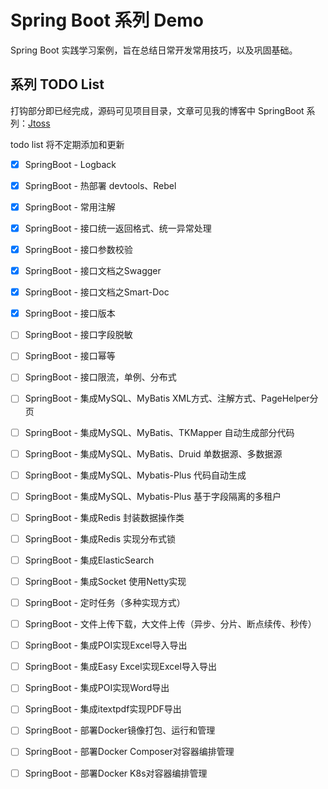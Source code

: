 # Spring Boot 系列 Demo

Spring Boot 实践学习案例，旨在总结日常开发常用技巧，以及巩固基础。

## 系列 TODO List

打钩部分即已经完成，源码可见项目目录，文章可见我的博客中 SpringBoot 系列：[Jtoss](https://blog.jtoss.cn/pages/256026/)

todo list 将不定期添加和更新

- [x] SpringBoot - Logback
- [x] SpringBoot - 热部署 devtools、Rebel
- [x] SpringBoot - 常用注解
- [x] SpringBoot - 接口统一返回格式、统一异常处理
- [x] SpringBoot - 接口参数校验
- [x] SpringBoot - 接口文档之Swagger
- [x] SpringBoot - 接口文档之Smart-Doc
- [x] SpringBoot - 接口版本
- [ ] SpringBoot - 接口字段脱敏
- [ ] SpringBoot - 接口幂等
- [ ] SpringBoot - 接口限流，单例、分布式
- [ ] SpringBoot - 集成MySQL、MyBatis XML方式、注解方式、PageHelper分页
- [ ] SpringBoot - 集成MySQL、MyBatis、TKMapper 自动生成部分代码
- [ ] SpringBoot - 集成MySQL、MyBatis、Druid 单数据源、多数据源
- [ ] SpringBoot - 集成MySQL、Mybatis-Plus 代码自动生成
- [ ] SpringBoot - 集成MySQL、Mybatis-Plus 基于字段隔离的多租户
- [ ] SpringBoot - 集成Redis 封装数据操作类
- [ ] SpringBoot - 集成Redis 实现分布式锁
- [ ] SpringBoot - 集成ElasticSearch
- [ ] SpringBoot - 集成Socket 使用Netty实现
- [ ] SpringBoot - 定时任务（多种实现方式）
- [ ] SpringBoot - 文件上传下载，大文件上传（异步、分片、断点续传、秒传）
- [ ] SpringBoot - 集成POI实现Excel导入导出
- [ ] SpringBoot - 集成Easy Excel实现Excel导入导出
- [ ] SpringBoot - 集成POI实现Word导出
- [ ] SpringBoot - 集成itextpdf实现PDF导出
- [ ] SpringBoot - 部署Docker镜像打包、运行和管理
- [ ] SpringBoot - 部署Docker Composer对容器编排管理
- [ ] SpringBoot - 部署Docker K8s对容器编排管理

